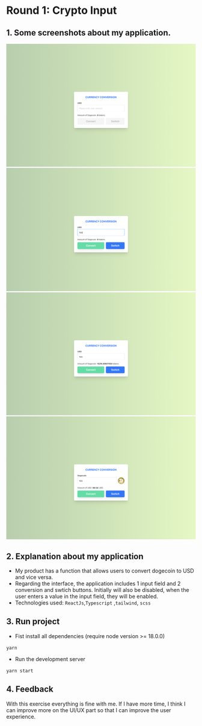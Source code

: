 # Round 1: Crypto Input

## 1.  Some screenshots about my application.

![Screen 1](./assets/screen-1.png)
![Screen 2](./assets/screen-2.png)
![Screen 3](./assets/screen-3.png)
![Screen 4](./assets/screen-4.png)

## 2.  Explanation about my application

-   My product has a function that allows users to convert dogecoin to USD and vice versa.
-   Regarding the interface, the application includes 1 input field and 2 conversion and swtich buttons. Initially will also be disabled, when the user enters a value in the input field, they will be enabled.
-   Technologies used: `ReactJs`,`Typescript` ,`tailwind`, `scss`
## 3.  Run project
-   Fist install all dependencies (require node version >= 18.0.0)
```
yarn
```
- Run the development server
```
yarn start
```

## 4.  Feedback
With this exercise everything is fine with me. If I have more time, I think I can improve more on the UI/UX part so that I can improve the user experience.